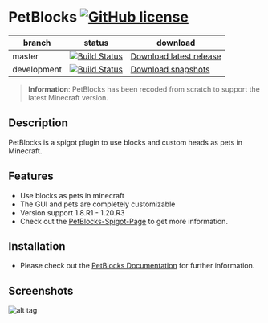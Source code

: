 # PetBlocks  [![GitHub license](https://img.shields.io/badge/license-Apache%20License%202.0-blue.svg?style=flat-square)](https://raw.githubusercontent.com/Shynixn/PetBlocks/master/LICENCE)

| branch        | status        |  download |
| ------------- | ------------- |   ---------| 
| master        | [![Build Status](https://github.com/Shynixn/PetBlocks/workflows/PetBlocks/badge.svg?branch=master)](https://github.com/Shynixn/PetBlocks/actions)| [Download latest release](https://github.com/Shynixn/PetBlocks/releases)|
| development   | [![Build Status](https://github.com/Shynixn/PetBlocks/workflows/PetBlocks/badge.svg?branch=development)](https://github.com/Shynixn/PetBlocks/actions)  |  [Download snapshots](https://oss.sonatype.org/content/repositories/snapshots/com/github/shynixn/petblocks) |

> __Information__: PetBlocks has been recoded from scratch to support the latest Minecraft version.

## Description

PetBlocks is a spigot plugin to use blocks and custom heads as pets in Minecraft.

## Features

* Use blocks as pets in minecraft
* The GUI and pets are completely customizable
* Version support 1.8.R1 - 1.20.R3
* Check out the [PetBlocks-Spigot-Page](https://www.spigotmc.org/resources/12056/) to get more information.

## Installation

* Please check out the [PetBlocks Documentation](https://shynixn.github.io/PetBlocks/) for further information.

## Screenshots

![alt tag](http://www.mediafire.com/convkey/8853/81wf7uswm0xh9qgzg.jpg)
